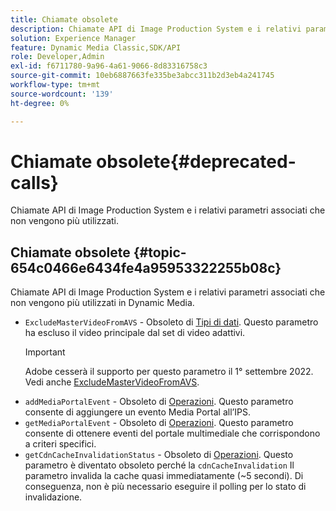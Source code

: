 ```yaml
---
title: Chiamate obsolete
description: Chiamate API di Image Production System e i relativi parametri associati che non sono più utilizzati o supportati in Dynamic Media.
solution: Experience Manager
feature: Dynamic Media Classic,SDK/API
role: Developer,Admin
exl-id: f6711780-9a96-4a61-9066-8d83316758c3
source-git-commit: 10eb6887663fe335be3abcc311b2d3eb4a241745
workflow-type: tm+mt
source-wordcount: '139'
ht-degree: 0%

---
```


# Chiamate obsolete{#deprecated-calls}

Chiamate API di Image Production System e i relativi parametri associati che non vengono più utilizzati.

## Chiamate obsolete {#topic-654c0466e6434fe4a95953322255b08c}

Chiamate API di Image Production System e i relativi parametri associati che non vengono più utilizzati in Dynamic Media.

* `ExcludeMasterVideoFromAVS` - Obsoleto di [Tipi di dati](/help/aem-ips-api/types/c-data-types/c-data-types.md). Questo parametro ha escluso il video principale dal set di video adattivi.
   >[!IMPORTANT]
   >
   >Adobe cesserà il supporto per questo parametro il 1° settembre 2022. Vedi anche [ExcludeMasterVideoFromAVS](/help/aem-ips-api/types/c-data-types/r-exclude-master-video-from-avs.md).
* `addMediaPortalEvent` - Obsoleto di [Operazioni](/help/aem-ips-api/operations/c-operations-intro/c-operations-intro.md). Questo parametro consente di aggiungere un evento Media Portal all’IPS.
* `getMediaPortalEvent` - Obsoleto di [Operazioni](/help/aem-ips-api/operations/c-operations-intro/c-operations-intro.md). Questo parametro consente di ottenere eventi del portale multimediale che corrispondono a criteri specifici.
* `getCdnCacheInvalidationStatus` - Obsoleto di [Operazioni](/help/aem-ips-api/operations/c-operations-intro/c-operations-intro.md). Questo parametro è diventato obsoleto perché la `cdnCacheInvalidation` Il parametro invalida la cache quasi immediatamente (~5 secondi). Di conseguenza, non è più necessario eseguire il polling per lo stato di invalidazione.
